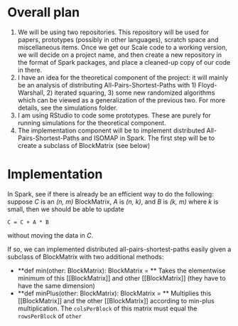 # Overall plan

1. We will be using two repositories.  This repository will be used for papers, prototypes (possibly in other languages), scratch space and miscellaneous items.  Once we get our Scale code to a working version, we will decide on a project name, and then create a new repository in the format of Spark packages, and place a cleaned-up copy of our code in there.
2. I have an idea for the theoretical component of the project: it will mainly be an analysis of distributing All-Pairs-Shortest-Paths with 1) Floyd-Warshall, 2) iterated squaring, 3) some new randomized algorithms which can be viewed as a generalization of the previous two.  For more details, see the simulations folder.
3. I am using RStudio to code some prototypes.  These are purely for running simulations for the theoretical component.
4. The implementation component will be to implement distributed All-Pairs-Shortest-Paths and ISOMAP in Spark.  The first step will be to create a subclass of BlockMatrix (see below)

# Implementation

In Spark, see if there is already be an efficient way to do the following: suppose *C* is an *(n, m)* BlockMatrix, *A* is *(n, k)*, and *B* is *(k, m)* where *k* is small, then we should be able to update
```
C = C + A * B
```
without moving the data in *C*.

If so, we can implemented distributed all-pairs-shortest-paths easily given a subclass of BlockMatrix with two additional methods:

* **def min(other: BlockMatrix): BlockMatrix = ** Takes the elementwise minimum of this [[BlockMatrix]] and other [[BlockMatrix]] (they have to have the same dimension)
* **def minPlus(other: BlockMatrix): BlockMatrix = ** Multiplies this [[BlockMatrix]] and the other [[BlockMatrix]] according to min-plus multiplication.  The `colsPerBlock` of this matrix must equal the `rowsPerBlock` of `other`

